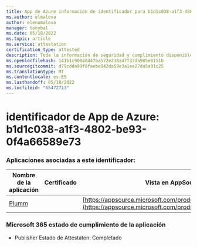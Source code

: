 ```yaml
---
title: App de Azure información de identificador para b1d1c038-a1f3-4802-be93-0f4a66589e73
ms.author: elmalova
author: elenamalova
manager: tonybal
ms.date: 05/18/2022
ms.topic: article
ms.service: attestation
certification_type: attested
description: Toda la información de seguridad y cumplimiento disponible para b1d1c038-a1f3-4802-be93-0f4a66589e73.
ms.openlocfilehash: 141b1c9004d447ba572e238a47f37da985e8151b
ms.sourcegitcommit: d79cdda99f8faebe842da59e3a1ee27da5a91c25
ms.translationtype: MT
ms.contentlocale: es-ES
ms.lasthandoff: 05/18/2022
ms.locfileid: "65472713"
---
```

# <a name="azure-app-id-b1d1c038-a1f3-4802-be93-0f4a66589e73"></a>identificador de App de Azure: b1d1c038-a1f3-4802-be93-0f4a66589e73


### <a name="apps-associated-with-this-id"></a>Aplicaciones asociadas a este identificador:
| **Nombre de la aplicación** | **Certificado** | **Vista en AppSource** |
|--------------|---------------|-----------------------|
| [Plumm](../forward/WA200003326.md) |  | [https://appsource.microsoft.com/product/office/WA200003326](https://appsource.microsoft.com/product/office/WA200003326) |

### <a name="microsoft-365-app-compliance-status"></a>Microsoft 365 estado de cumplimiento de la aplicación
- Publisher Estado de Attestaton: Completado
